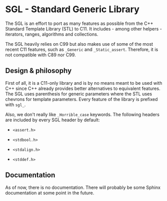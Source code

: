 SGL - Standard Generic Library
===

The SGL is an effort to port as many features as possible from the C++ Standard
Template Library (STL) to C11. It includes - among other helpers - iterators,
ranges, algorithms and collections.

The SGL heavily relies on C99 but also makes use of some of the most recent C11
features, such as `_Generic` and `_Static_assert`. Therefore, it is not compatible
with C89 nor C99.

Design & philosophy
---

First of all, it is a C11-only library and is by no means meant to be used with
C++ since C++ already provides better alternatives to equivalent features. The SGL
uses parenthesis for generic parameters where the STL uses chevrons for template
parameters. Every feature of the library is prefixed with `sgl_`.

Also, we don't really like `_Horrible_case` keywords. The following headers are
included by every SGL header by default:

* `<assert.h>`

* `<stdbool.h>`

* `<stdalign.h>`

* `<stddef.h>`

Documentation
---

As of now, there is no documentation. There will probably be some Sphinx documentation
at some point in the future.
